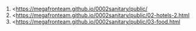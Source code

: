 1. <https://megafronteam.github.io/0002sanitary/public/
1. <https://megafronteam.github.io/0002sanitary/public/02-hotels-2.html
1. <https://megafronteam.github.io/0002sanitary/public/03-food.html
